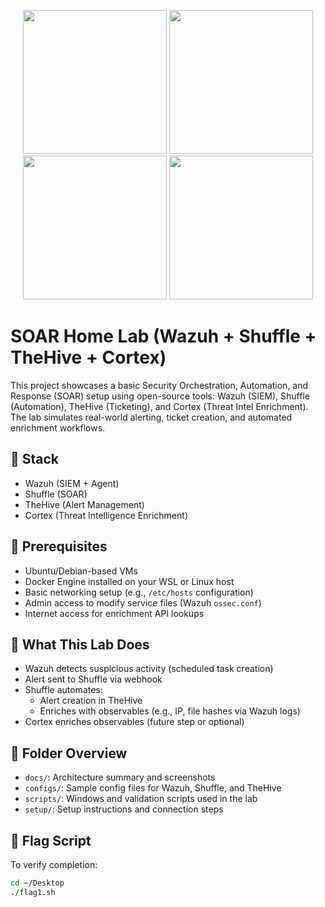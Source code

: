 <p align="center">
  <img src="https://github.com/user-attachments/assets/fc2e7ff3-25ab-4574-94b5-a5bb0ffd994e" width="230"/>
  <img src="https://github.com/user-attachments/assets/80479fda-fe42-438d-bec4-6e064e21cb65" width="230"/>
  <img src="https://github.com/user-attachments/assets/be0dbf87-7f35-48dd-9f1b-5656a1cc2610" width="230"/>
  <img src="https://github.com/user-attachments/assets/866f85d6-cd30-4283-9f58-f34aee315ede" width="230"/>
</p>

# SOAR Home Lab (Wazuh + Shuffle + TheHive + Cortex)

This project showcases a basic Security Orchestration, Automation, and Response (SOAR) setup using open-source tools: Wazuh (SIEM), Shuffle (Automation), TheHive (Ticketing), and Cortex (Threat Intel Enrichment). The lab simulates real-world alerting, ticket creation, and automated enrichment workflows.

## 🧰 Stack

- Wazuh (SIEM + Agent)
- Shuffle (SOAR)
- TheHive (Alert Management)
- Cortex (Threat Intelligence Enrichment)

## 🔧 Prerequisites

- Ubuntu/Debian-based VMs
- Docker Engine installed on your WSL or Linux host
- Basic networking setup (e.g., `/etc/hosts` configuration)
- Admin access to modify service files (Wazuh `ossec.conf`)
- Internet access for enrichment API lookups

## 🚀 What This Lab Does

- Wazuh detects suspicious activity (scheduled task creation)
- Alert sent to Shuffle via webhook
- Shuffle automates:
  - Alert creation in TheHive
  - Enriches with observables (e.g., IP, file hashes via Wazuh logs)
- Cortex enriches observables (future step or optional)

## 📁 Folder Overview

- `docs/`: Architecture summary and screenshots
- `configs/`: Sample config files for Wazuh, Shuffle, and TheHive
- `scripts/`: Windows and validation scripts used in the lab
- `setup/`: Setup instructions and connection steps

## 🏁 Flag Script

To verify completion:
```bash
cd ~/Desktop
./flag1.sh

